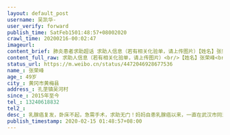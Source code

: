 ```yaml
---
layout: default_post
username: 吴凯华-
user_verify: forward
publish_time: SatFeb1501:48:57+08002020
crawl_time: 20200216-00:02:47
imageurl: 
content_brief: 肺炎患者求助超话 求助人信息（若有相关化验单，请上传图片）【姓名】张荣峰【年龄】49岁【所在城市】黄冈市黄梅县【所在小区、社区】孔垄镇吴河村【患病时间】2015年至今【联系方式】13240618832【其他紧急联系人】【病情描述】乳腺癌复发，卧床不起，急需手术，求助无门！妈妈自患乳腺 ...全文
content_full_raw: 求助人信息（若有相关化验单，请上传图片）<br/>【姓名】张荣峰<br/>【年龄】49岁<br/>【所在城市】黄冈市黄梅县<br/>【所在小区、社区】孔垄镇吴河村<br/>【患病时间】2015年至今<br/>【联系方式】13240618832<br/>【其他紧急联系人】<br/>【病情描述】乳腺癌复发，卧床不起，急需手术，求助无门！<br/><br/>妈妈自患乳腺癌以来，一直在武汉市同济医院治疗。去年转移至脊椎后，一直按时化疗放疗。原定正月初七下一次化疗，由于疫情迟迟无法去武汉。<br/><br/>2020年2月11日病情突然加重，下半身已无知觉。已电话联系医生，七天之内是最佳治疗时间，如若错过后果难料。但是县内医院不具备手术条件，而一江之隔的江西省九江市的医院，当前不接收湖北病人。<br/>只有三天时间了，谁能救救我的妈妈！妈妈本已自觉在家隔离超过二十天，没有感染肺炎，但是妈妈急需救命！<br/>求求大家帮忙，非常感谢，感谢大家！
status_url: https://m.weibo.cn/status/4472046928677536
name_: 张荣峰
age_: 49岁
city_: 黄冈市黄梅县
address_: 孔垄镇吴河村
since_: 2015年至今
tel_: 13240618832
tel2_: 
desc_: 乳腺癌复发，卧床不起，急需手术，求助无门！妈妈自患乳腺癌以来，一直在武汉市同济医院治疗。去年转移至脊椎后，一直按时化疗放疗。原定正月初七下一次化疗，由于疫情迟迟无法去武汉。2020年2月11日病情突然加重，下半身已无知觉。已电话联系医生，七天之内是最佳治疗时间，如若错过后果难料。但是县内医院不具备手术条件，而一江之隔的江西省九江市的医院，当前不接收湖北病人。只有三天时间了，谁能救救我的妈妈！妈妈本已自觉在家隔离超过二十天，没有感染肺炎，但是妈妈急需救命！求求大家帮忙，非常感谢，感谢大家！
publish_timestamp: 2020-02-15 01:48:57+08:00
---
```

